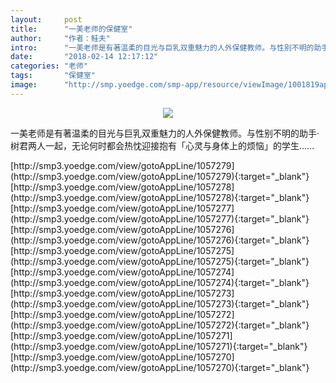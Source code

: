 ```yaml
---
layout:     post
title:      "一美老师的保健室"
author:     "作者：鲑夫"
intro:      "一美老师是有著温柔的目光与巨乳双重魅力的人外保健教师。与性别不明的助手·树君两人一起，无论何时都会热忱迎接抱有「心灵与身体上的烦恼」的学生……"
date:       "2018-02-14 12:17:12"
categories: "老师"
tags:       "保健室"
image:      "http://smp.yoedge.com/smp-app/resource/viewImage/1001819appline.png"
---
```

<div style="text-align: center">
<p><img src="http://smp.yoedge.com/smp-app/resource/viewImage/1001819appline.png"/></p>
</div>
<p class="post-meta">
<span>一美老师是有著温柔的目光与巨乳双重魅力的人外保健教师。与性别不明的助手·树君两人一起，无论何时都会热忱迎接抱有「心灵与身体上的烦恼」的学生……</span>
</p>
[http://smp3.yoedge.com/view/gotoAppLine/1057279](http://smp3.yoedge.com/view/gotoAppLine/1057279){:target="_blank"}
[http://smp3.yoedge.com/view/gotoAppLine/1057278](http://smp3.yoedge.com/view/gotoAppLine/1057278){:target="_blank"}
[http://smp3.yoedge.com/view/gotoAppLine/1057277](http://smp3.yoedge.com/view/gotoAppLine/1057277){:target="_blank"}
[http://smp3.yoedge.com/view/gotoAppLine/1057276](http://smp3.yoedge.com/view/gotoAppLine/1057276){:target="_blank"}
[http://smp3.yoedge.com/view/gotoAppLine/1057275](http://smp3.yoedge.com/view/gotoAppLine/1057275){:target="_blank"}
[http://smp3.yoedge.com/view/gotoAppLine/1057274](http://smp3.yoedge.com/view/gotoAppLine/1057274){:target="_blank"}
[http://smp3.yoedge.com/view/gotoAppLine/1057273](http://smp3.yoedge.com/view/gotoAppLine/1057273){:target="_blank"}
[http://smp3.yoedge.com/view/gotoAppLine/1057272](http://smp3.yoedge.com/view/gotoAppLine/1057272){:target="_blank"}
[http://smp3.yoedge.com/view/gotoAppLine/1057271](http://smp3.yoedge.com/view/gotoAppLine/1057271){:target="_blank"}
[http://smp3.yoedge.com/view/gotoAppLine/1057270](http://smp3.yoedge.com/view/gotoAppLine/1057270){:target="_blank"}


